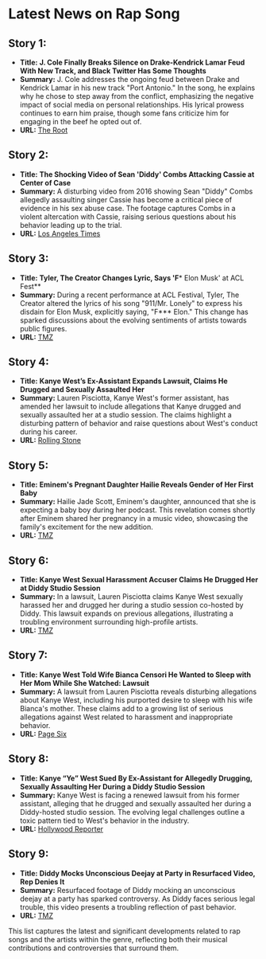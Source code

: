 # Latest News on Rap Song

## Story 1:
- **Title:** **J. Cole Finally Breaks Silence on Drake-Kendrick Lamar Feud With New Track, and Black Twitter Has Some Thoughts**
- **Summary:** J. Cole addresses the ongoing feud between Drake and Kendrick Lamar in his new track "Port Antonio." In the song, he explains why he chose to step away from the conflict, emphasizing the negative impact of social media on personal relationships. His lyrical prowess continues to earn him praise, though some fans criticize him for engaging in the beef he opted out of. 
- **URL:** [The Root](https://www.theroot.com/j-cole-finally-breaks-silence-on-drake-kendrick-lamar-1851669717?utm_source=twitter&utm_medium=SocialMarketing&utm_campaign=dlvrit&utm_content=theroot)

## Story 2:
- **Title:** **The Shocking Video of Sean 'Diddy' Combs Attacking Cassie at Center of Case**
- **Summary:** A disturbing video from 2016 showing Sean "Diddy" Combs allegedly assaulting singer Cassie has become a critical piece of evidence in his sex abuse case. The footage captures Combs in a violent altercation with Cassie, raising serious questions about his behavior leading up to the trial.
- **URL:** [Los Angeles Times](https://www.latimes.com/entertainment-arts/music/story/2024-10-12/why-the-shocking-tape-showing-sean-diddy-combs-attacking-casey-has-become-such-a-battle-in-his-sex-abuse-case)

## Story 3:
- **Title:** **Tyler, The Creator Changes Lyric, Says 'F*** Elon Musk' at ACL Fest**
- **Summary:** During a recent performance at ACL Festival, Tyler, The Creator altered the lyrics of his song "911/Mr. Lonely" to express his disdain for Elon Musk, explicitly saying, "F*** Elon." This change has sparked discussions about the evolving sentiments of artists towards public figures.
- **URL:** [TMZ](https://www.tmz.com/2024/10/09/tyler-the-creator-changes-lyric-acl-fest-elon-musk/)

## Story 4:
- **Title:** **Kanye West’s Ex-Assistant Expands Lawsuit, Claims He Drugged and Sexually Assaulted Her**
- **Summary:** Lauren Pisciotta, Kanye West's former assistant, has amended her lawsuit to include allegations that Kanye drugged and sexually assaulted her at a studio session. The claims highlight a disturbing pattern of behavior and raise questions about West's conduct during his career.
- **URL:** [Rolling Stone](https://www.rollingstone.com/music/music-news/kanye-west-assistant-lawsuit-drugged-sexual-assault-1235132760/)

## Story 5:
- **Title:** **Eminem's Pregnant Daughter Hailie Reveals Gender of Her First Baby**
- **Summary:** Hailie Jade Scott, Eminem's daughter, announced that she is expecting a baby boy during her podcast. This revelation comes shortly after Eminem shared her pregnancy in a music video, showcasing the family's excitement for the new addition.
- **URL:** [TMZ](https://www.tmz.com/2024/10/11/eminem-pregnant-daughter-hailie-gender-reveal/)

## Story 6:
- **Title:** **Kanye West Sexual Harassment Accuser Claims He Drugged Her at Diddy Studio Session**
- **Summary:** In a lawsuit, Lauren Pisciotta claims Kanye West sexually harassed her and drugged her during a studio session co-hosted by Diddy. This lawsuit expands on previous allegations, illustrating a troubling environment surrounding high-profile artists.
- **URL:** [TMZ](https://www.tmz.com/2024/10/12/kanye-west-sexual-assault-accuser-diddy-drug-her-lauren-pisciotta/)

## Story 7:
- **Title:** **Kanye West Told Wife Bianca Censori He Wanted to Sleep with Her Mom While She Watched: Lawsuit**
- **Summary:** A lawsuit from Lauren Pisciotta reveals disturbing allegations about Kanye West, including his purported desire to sleep with his wife Bianca's mother. These claims add to a growing list of serious allegations against West related to harassment and inappropriate behavior.
- **URL:** [Page Six](https://pagesix.com/2024/10/13/celebrity-news/kanye-west-told-bianca-censori-he-wanted-to-sleep-with-her-mom-while-she-watched-lawsuit/)

## Story 8:
- **Title:** **Kanye “Ye” West Sued By Ex-Assistant for Allegedly Drugging, Sexually Assaulting Her During a Diddy Studio Session**
- **Summary:** Kanye West is facing a renewed lawsuit from his former assistant, alleging that he drugged and sexually assaulted her during a Diddy-hosted studio session. The evolving legal challenges outline a toxic pattern tied to West's behavior in the industry.
- **URL:** [Hollywood Reporter](https://www.hollywoodreporter.com/news/general-news/kanye-west-sued-by-ex-assistant-allegedly-drugging-sexually-assaulting-1236030861/)

## Story 9:
- **Title:** **Diddy Mocks Unconscious Deejay at Party in Resurfaced Video, Rep Denies It**
- **Summary:** Resurfaced footage of Diddy mocking an unconscious deejay at a party has sparked controversy. As Diddy faces serious legal trouble, this video presents a troubling reflection of past behavior.
- **URL:** [TMZ](https://www.tmz.com/2024/10/08/diddy-mocks-unconscious-dj-resurfaced-video/)

This list captures the latest and significant developments related to rap songs and the artists within the genre, reflecting both their musical contributions and controversies that surround them.